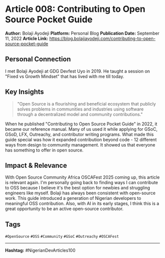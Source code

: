 # Article 008: Contributing to Open Source Pocket Guide

**Author:** Bolaji Ayodeji
**Platform:** Personal Blog
**Publication Date:** September 11, 2022
**Article Link:** https://blog.bolajiayodeji.com/contributing-to-open-source-pocket-guide

## Personal Connection

I met Bolaji Ayodeji at GDG Devfest Uyo in 2019. He taught a session on "Fixed vs Growth Mindset" that has lived with me till today.

## Key Insights

> "Open Source is a flourishing and beneficial ecosystem that publicly solves problems in communities and industries using software through a decentralized model and community contributions."

When he published "Contributing to Open Source Pocket Guide" in 2022, it became our reference manual. Many of us used it while applying for GSoC, GSoD, LFX, Outreachy, and contributor writing programs. What made this guide special was how it expanded contribution beyond code - 12 different ways from design to community management. It showed us that everyone has something to offer in open source.

## Impact & Relevance

With Open Source Community Africa OSCAFest 2025 coming up, this article is relevant again. I'm personally going back to finding ways I can contribute to OSS because I believe it's the best option for newbies and struggling engineers like myself. Bolaji has always been consistent with open-source work. This guide introduced a generation of Nigerian developers to meaningful OSS contribution. Also, with AI in its early stages, I think this is a great opportunity to be an active open-source contributor.

## Tags

`#OpenSource` `#OSS` `#Community` `#GSoC` `#Outreachy` `#OSCAFest`

---

**Hashtag:** #NigerianDevArticles100